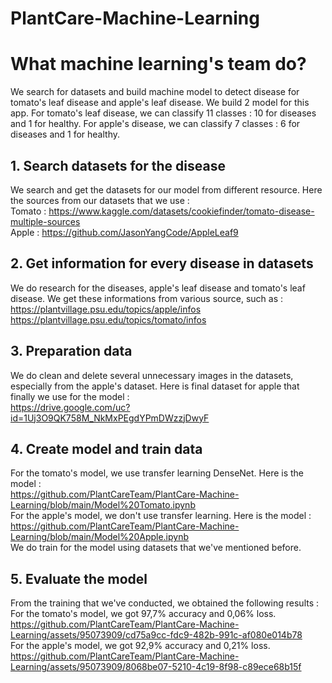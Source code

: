 # PlantCare-Machine-Learning

# What machine learning's team do?

We search for datasets and build machine model to detect disease for tomato's leaf disease and apple's leaf disease. We build 2 model for this app. For tomato's leaf disease, we can classify 11 classes : 10 for diseases and 1 for healthy. For apple's disease, we can classify 7 classes : 6 for diseases and 1 for healthy.  

## 1. Search datasets for the disease
We search and get the datasets for our model from different resource. Here the sources from our datasets that we use :  
Tomato : https://www.kaggle.com/datasets/cookiefinder/tomato-disease-multiple-sources  
Apple : https://github.com/JasonYangCode/AppleLeaf9  

## 2. Get information for every disease in datasets  
We do research for the diseases, apple's leaf disease and tomato's leaf disease. We get these informations from various source, such as :  
https://plantvillage.psu.edu/topics/apple/infos  
https://plantvillage.psu.edu/topics/tomato/infos  

## 3. Preparation data  
We do clean and delete several unnecessary images in the datasets, especially from the apple's dataset. Here is final dataset for apple that finally we use for the model :  
https://drive.google.com/uc?id=1Uj3O9QK758M_NkMxPEgdYPmDWzzjDwyF  

## 4. Create model and train data  
For the tomato's model, we use transfer learning DenseNet. Here is the model :  
https://github.com/PlantCareTeam/PlantCare-Machine-Learning/blob/main/Model%20Tomato.ipynb  
For the apple's model, we don't use transfer learning. Here is the model :  
https://github.com/PlantCareTeam/PlantCare-Machine-Learning/blob/main/Model%20Apple.ipynb  
We do train for the model using datasets that we've mentioned before.  

## 5. Evaluate the model  
From the training that we've conducted, we obtained the following results :  
For the tomato's model, we got 97,7% accuracy and 0,06% loss.  
https://github.com/PlantCareTeam/PlantCare-Machine-Learning/assets/95073909/cd75a9cc-fdc9-482b-991c-af080e014b78  
For the apple's model, we got 92,9% accuracy and 0,21% loss.  
https://github.com/PlantCareTeam/PlantCare-Machine-Learning/assets/95073909/8068be07-5210-4c19-8f98-c89ece68b15f  

